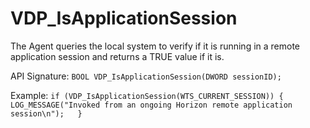 # VDP_IsApplicationSession 
The Agent queries the local system to verify if it is running in a remote application session and returns a TRUE value if it is.

 API Signature: 
 `BOOL VDP_IsApplicationSession(DWORD sessionID);`
 
 Example: 
 `if (VDP_IsApplicationSession(WTS_CURRENT_SESSION)) { 
 LOG_MESSAGE("Invoked from an ongoing Horizon remote application session\n");  
 }` 
